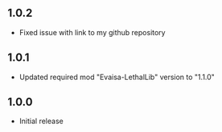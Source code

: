 ## 1.0.2
- Fixed issue with link to my github repository

## 1.0.1
- Updated required mod "Evaisa-LethalLib" version to "1.1.0"

## 1.0.0
- Initial release